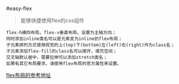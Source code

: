 #easy-flex

> 能够快捷使用flex的css组件

```
flex-h横向布局，flex-v垂直布局，设置为主轴方向；
同时添加inline类名可以是元素变为inline的flex布局；
子元素排列方式使用视觉的上(top)下(bottom)左(left)右(right)作为class名；
子元素添加flex-fill的class名可以撑开，填充空间；
交叉轴默认居中，需要拉伸可以添加stretch类名；
如果有其它布局要求，请使用flex布局的官方属性来设置。
```

[flex布局的参考地址](http://www.ruanyifeng.com/blog/2015/07/flex-grammar.html)